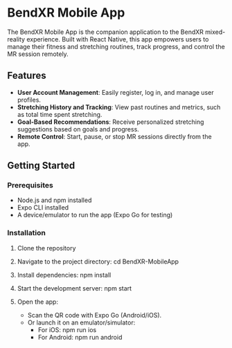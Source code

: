 
# BendXR Mobile App

The BendXR Mobile App is the companion application to the BendXR mixed-reality experience. Built with React Native, this app empowers users to manage their fitness and stretching routines, track progress, and control the MR session remotely.

## Features

- **User Account Management**: Easily register, log in, and manage user profiles.
- **Stretching History and Tracking**: View past routines and metrics, such as total time spent stretching.
- **Goal-Based Recommendations**: Receive personalized stretching suggestions based on goals and progress.
- **Remote Control**: Start, pause, or stop MR sessions directly from the app.

## Getting Started

### Prerequisites

- Node.js and npm installed
- Expo CLI installed
- A device/emulator to run the app (Expo Go for testing)

### Installation

1. Clone the repository

2. Navigate to the project directory:
   cd BendXR-MobileApp

3. Install dependencies:
   npm install

4. Start the development server:
   npm start

5. Open the app:
   - Scan the QR code with Expo Go (Android/iOS).
   - Or launch it on an emulator/simulator:
     - For iOS: npm run ios
     - For Android: npm run android
